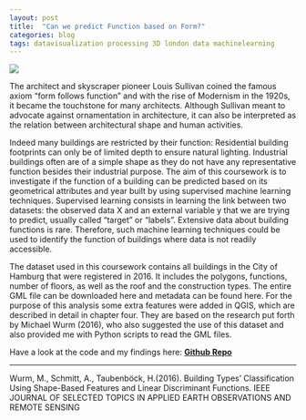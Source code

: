 ```yaml
---
layout: post
title:  "Can we predict Function based on Form?"
categories: blog 
tags: datavisualization processing 3D london data machinelearning
---
```



<img style="float: center;" src="https://raw.githubusercontent.com/melanieimfeld/melanieimfeld.github.io/master/assets/footprint.png">

The architect and skyscraper pioneer Louis Sullivan coined the famous axiom “form follows function” and with the rise of Modernism in the 1920s, it became the touchstone for many architects. Although Sullivan meant to advocate against ornamentation in architecture, it can also be interpreted as the relation between architectural shape and human activities.

Indeed many buildings are restricted by their function: Residential building footprints can only be of limited depth to ensure natural lighting. Industrial buildings often are of a simple shape as they do not have any representative function besides their industrial purpose. The aim of this coursework is to investigate if the function of a building can be predicted based on its geometrical attributes and year built by using supervised machine learning techniques. Supervised learning consists in learning the link between two datasets: the observed data X and an external variable y that we are trying to predict, usually called “target” or “labels”. Extensive data about building functions is rare. Therefore, such machine learning techniques could be used to identify the function of buildings where data is not readily accessible.

The dataset used in this coursework contains all buildings in the City of Hamburg that were registered in 2016. It includes the polygons, functions, number of floors, as well as the roof and the construction types. The entire GML file can be downloaded here and metadata can be found here. For the purpose of this analysis some extra features were added in QGIS, which are described in detail in chapter four. They are based on the research put forth by Michael Wurm (2016), who also suggested the use of this dataset and also provided me with Python scripts to read the GML files.

Have a look at the code and my findings here:
<b> <a href="https://github.com/melanieimfeld/BuildingTypeClassificationSciKit" >Github Repo</a> </b>


--------------
Wurm, M., Schmitt, A., Taubenböck, H.(2016). Building Types’ Classification Using Shape-Based Features and Linear Discriminant Functions. IEEE JOURNAL OF SELECTED TOPICS IN APPLIED EARTH OBSERVATIONS AND REMOTE SENSING



